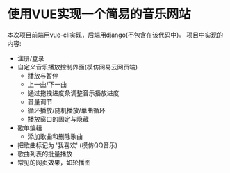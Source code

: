 # 使用VUE实现一个简易的音乐网站

本次项目前端用vue-cli实现，后端用django(不包含在该代码中)。
项目中实现的内容:
- 注册/登录
- 自定义音乐播放控制界面(模仿网易云网页端)
    - 播放与暂停
    - 上一曲/下一曲
    - 通过拖拽进度条调整音乐播放进度
    - 音量调节
    - 循环播放/随机播放/单曲循环
    - 播放窗口的固定与隐藏
- 歌单编辑
    - 添加歌曲和删除歌曲
- 把歌曲标记为 '我喜欢' (模仿QQ音乐)
- 歌曲列表的批量播放
- 常见的网页效果，如轮播图